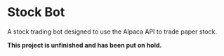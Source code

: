 # Stock Bot
A stock trading bot designed to use the Alpaca API to trade paper stock.

**This project is unfinished and has been put on hold.**
